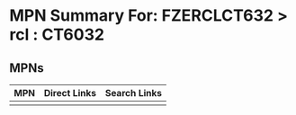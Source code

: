 



# MPN Summary For: FZERCLCT632 > rcl : CT6032

## MPNs
  

|MPN|Direct Links|Search Links|
| :--- | :--- | :--- |
||||
